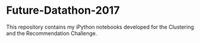 # Future-Datathon-2017
This repository contains my iPython notebooks developed for the Clustering and the Recommendation Challenge.
